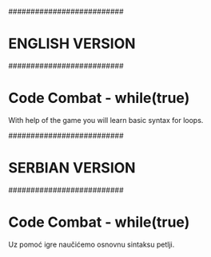 ##########################
#     ENGLISH VERSION    #
##########################


# Code Combat - while(true)

With help of the game you will learn basic syntax for loops.





##########################
#     SERBIAN VERSION    #
##########################

# Code Combat - while(true)

Uz pomoć igre naučićemo osnovnu sintaksu petlji.
